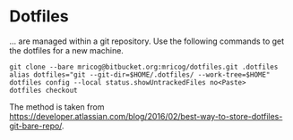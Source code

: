 # Dotfiles 

... are managed within a git repository. Use the following commands to get the dotfiles for a new machine.

```
git clone --bare mricog@bitbucket.org:mricog/dotfiles.git .dotfiles 
alias dotfiles="git --git-dir=$HOME/.dotfiles/ --work-tree=$HOME"
dotfiles config --local status.showUntrackedFiles no<Paste>
dotfiles checkout
```

The method is taken from https://developer.atlassian.com/blog/2016/02/best-way-to-store-dotfiles-git-bare-repo/.


